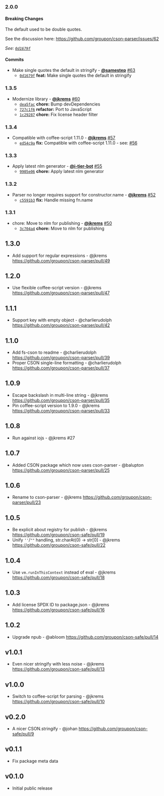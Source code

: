 ### 2.0.0

#### Breaking Changes

The default used to be double quotes.

See the discussion here: https://github.com/groupon/cson-parser/issues/62

*See: [`0d1679f`](https://github.com/groupon/cson-parser/commit/0d1679fb5ada081c428e23b7fb3df2c7093b6c11)*

#### Commits

* Make single quotes the default in stringify - **[@samestep](https://github.com/samestep)** [#63](https://github.com/groupon/cson-parser/pull/63)
  - [`0d1679f`](https://github.com/groupon/cson-parser/commit/0d1679fb5ada081c428e23b7fb3df2c7093b6c11) **feat:** Make single quotes the default in stringify


### 1.3.5

* Modernize library - **[@jkrems](https://github.com/jkrems)** [#60](https://github.com/groupon/cson-parser/pull/60)
  - [`dea5fac`](https://github.com/groupon/cson-parser/commit/dea5facb26bb84dcab01c34909d9b59d6c70bd76) **chore:** Bump devDependencies
  - [`727c1f6`](https://github.com/groupon/cson-parser/commit/727c1f6c79954e3f54f786027e8da5b6f958ca02) **refactor:** Port to JavaScript
  - [`1c29287`](https://github.com/groupon/cson-parser/commit/1c29287034f3dbafed72f2e9b76655756574260f) **chore:** Fix license header filter


### 1.3.4

* Compatible with coffee-script 1.11.0 - **[@jkrems](https://github.com/jkrems)** [#57](https://github.com/groupon/cson-parser/pull/57)
  - [`ed54c9a`](https://github.com/groupon/cson-parser/commit/ed54c9a89b3afb933c2eee1281e17fd6d78e8dba) **fix:** Compatible with coffee-script 1.11.0 - see: [#56](https://github.com/groupon/cson-parser/issues/56)


### 1.3.3

* Apply latest nlm generator - **[@i-tier-bot](https://github.com/i-tier-bot)** [#55](https://github.com/groupon/cson-parser/pull/55)
  - [`9905e06`](https://github.com/groupon/cson-parser/commit/9905e064f85f2cad7c656821195ea4afcd37f11f) **chore:** Apply latest nlm generator


### 1.3.2

* Parser no longer requires support for constructor.name - **[@jkrems](https://github.com/jkrems)** [#52](https://github.com/groupon/cson-parser/pull/52)
  - [`c5591b3`](https://github.com/groupon/cson-parser/commit/c5591b3a8ce0ba88a3e7738f940263ef053e7145) **fix:** Handle missing fn.name


### 1.3.1

* chore: Move to nlm for publishing - **[@jkrems](https://github.com/jkrems)** [#50](https://github.com/groupon/cson-parser/pull/50)
  - [`3c704a4`](https://github.com/groupon/cson-parser/commit/3c704a4e796b6d997a4aea499ac7d85bfe9fffe6) **chore:** Move to nlm for publishing


1.3.0
-----
* Add support for regular expressions - @jkrems
  https://github.com/groupon/cson-parser/pull/49

1.2.0
-----
* Use flexible coffee-script version - @jkrems
  https://github.com/groupon/cson-parser/pull/47

1.1.1
-----
* Support key with empty object - @charlierudolph
  https://github.com/groupon/cson-parser/pull/42

1.1.0
-----
* Add fs-cson to readme - @charlierudolph
  https://github.com/groupon/cson-parser/pull/39
* Proper CSON single-line formatting - @charlierudolph
  https://github.com/groupon/cson-parser/pull/37

1.0.9
-----
* Escape backslash in multi-line string - @jkrems
  https://github.com/groupon/cson-parser/pull/35
* Pin coffee-script version to 1.9.0 - @jkrems
  https://github.com/groupon/cson-parser/pull/33

1.0.8
-----
* Run against iojs - @jkrems #27

1.0.7
-----
* Added CSON package which now uses cson-parser - @balupton
  https://github.com/groupon/cson-parser/pull/25

1.0.6
-----
* Rename to cson-parser - @jkrems
  https://github.com/groupon/cson-parser/pull/23

1.0.5
-----
* Be explicit about registry for publish - @jkrems
  https://github.com/groupon/cson-safe/pull/19
* Unify `''`/`""` handling, str.charAt(0) -> str[0] - @jkrems
  https://github.com/groupon/cson-safe/pull/22

1.0.4
-----
* Use `vm.runInThisContext` instead of eval - @jkrems
  https://github.com/groupon/cson-safe/pull/18

1.0.3
-----
* Add license SPDX ID to package.json - @jkrems
  https://github.com/groupon/cson-safe/pull/16

1.0.2
-----
* Upgrade npub - @abloom
  https://github.com/groupon/cson-safe/pull/14

v1.0.1
------
* Even nicer stringify with less noise - @jkrems
  https://github.com/groupon/cson-safe/pull/13

v1.0.0
------
* Switch to coffee-script for parsing - @jkrems
  https://github.com/groupon/cson-safe/pull/10

v0.2.0
------
* A nicer CSON.stringify - @johan
  https://github.com/groupon/cson-safe/pull/9

v0.1.1
------
* Fix package meta data

v0.1.0
------
* Initial public release
